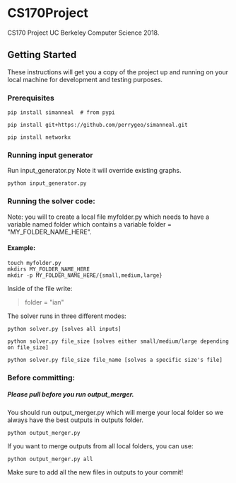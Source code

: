 # CS170Project

CS170 Project UC Berkeley Computer Science 2018.  

## Getting Started

These instructions will get you a copy of the project up and running on your local machine for development and testing purposes.   

### Prerequisites

```
pip install simanneal  # from pypi

pip install git+https://github.com/perrygeo/simanneal.git    
  
pip install networkx  
```

### Running input generator  
Run input_generator.py Note it will override existing graphs.   

```
python input_generator.py 
```

### Running the solver code:  
Note: you will to create a local file myfolder.py which needs to have a variable named folder which contains a variable folder = "MY_FOLDER_NAME_HERE".
#### Example:
```
touch myfolder.py 
mkdirs MY_FOLDER_NAME_HERE  
mkdir -p MY_FOLDER_NAME_HERE/{small,medium,large}
```  
Inside of the file write:  
> folder = "ian"
  
The solver runs in three different modes:
```
python solver.py [solves all inputs]
```
```
python solver.py file_size [solves either small/medium/large depending on file_size]
```
```
python solver.py file_size file_name [solves a specific size's file]
```
### Before committing:  
##### Please pull before you run output_merger.
 

You should run output_merger.py which will merge your local folder so we always have the best outputs in outputs folder.
```
python output_merger.py
```
If you want to merge outputs from all local folders, you can use: 
```
python output_merger.py all
```
Make sure to add all the new files in outputs to your commit!

